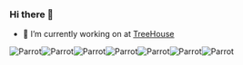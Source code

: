 ### Hi there 👋

- 🔭 I’m currently working on at [TreeHouse](https://treehouse.nl)


![Parrot](https://ppaas.herokuapp.com/partyparrot)![Parrot](https://ppaas.herokuapp.com/partyparrot)![Parrot](https://ppaas.herokuapp.com/partyparrot)![Parrot](https://ppaas.herokuapp.com/partyparrot)![Parrot](https://ppaas.herokuapp.com/partyparrot)![Parrot](https://ppaas.herokuapp.com/partyparrot)![Parrot](https://ppaas.herokuapp.com/partyparrot)

<!--
**rikvanderkemp/rikvanderkemp** is a ✨ _special_ ✨ repository because its `README.md` (this file) appears on your GitHub profile.

Here are some ideas to get you started:

- 🔭 I’m currently working on ...
- 🌱 I’m currently learning ...
- 👯 I’m looking to collaborate on ...
- 🤔 I’m looking for help with ...
- 💬 Ask me about ...
- 📫 How to reach me: ...
- 😄 Pronouns: ...
- ⚡ Fun fact: ...
-->
